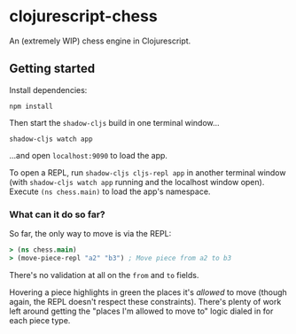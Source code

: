 # clojurescript-chess
An (extremely WIP) chess engine in Clojurescript.

## Getting started
Install dependencies:
```
npm install
```

Then start the `shadow-cljs` build in one terminal window...
```
shadow-cljs watch app
```
...and open `localhost:9090` to load the app.

To open a REPL, run `shadow-cljs cljs-repl app` in another terminal window (with `shadow-cljs watch app` running and the localhost window open). Execute `(ns chess.main)` to load the app's namespace.

### What can it do so far?
So far, the only way to move is via the REPL:
```cljs
> (ns chess.main)
> (move-piece-repl "a2" "b3") ; Move piece from a2 to b3
```
There's no validation at all on the `from` and `to` fields.

Hovering a piece highlights in green the places it's _allowed_ to move (though again, the REPL doesn't respect these constraints). There's plenty of work left around getting the "places I'm allowed to move to" logic dialed in for each piece type.
